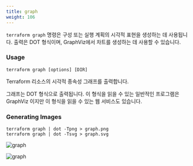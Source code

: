 ```yaml
---
title: graph
weight: 106
---
```


`terraform graph` 명령은 구성 또는 실행 계획의 시각적 표현을 생성하는 데 사용됩니다. 출력은 DOT 형식이며, GraphViz에서 차트를 생성하는 데 사용할 수 있습니다.

### Usage

```
terraform graph [options] [DIR]
```

Terraform 리소스의 시각적 종속성 그래프를 출력합니다.

그래프는 DOT 형식으로 출력됩니다. 이 형식을 읽을 수 있는 일반적인 프로그램은 GraphViz 이지만 이 형식을 읽을 수 있는 웹 서비스도 있습니다.

### Generating Images

```
terraform graph | dot -Tpng > graph.png
terraform graph | dot -Tsvg > graph.svg
```

![graph](../../commands/images/graph-example.png)

![graph](../../commands/images/graph-bastion.png)
